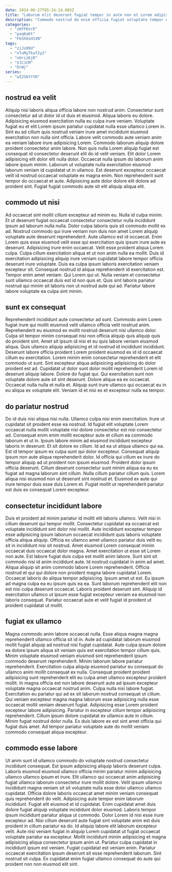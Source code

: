 ```yaml
---
date: 2024-06-27T05:24:14.065Z
title: "Laborum elit deserunt fugiat tempor in aute non et Lorem adipisicing non labore sint Lorem."
description: "Commodo nostrud do enim officia fugiat voluptate tempor eiusmod. Officia exercitation commodo veniam magna laborum sint nostrud aliquip cupidatat officia laboris tempor anim ipsum."
categories:
  - "zHfFKnrE"
  - "paq6a6t"
  - "FbShOsH1VN"
tags:
  - "ziJs09U"
  - "nTuMyTkuf2y2"
  - "nUriiKjR"
  - "VJCJCM"
  - "DrWj"
series:
  - "wI2SbtYtN"
---
```



## nostrud ea velit

Aliquip nisi laboris aliqua officia labore non nostrud anim. Consectetur sunt consectetur ad ut dolor id ut duis et eiusmod. Aliqua laboris eu dolore. Adipisicing eiusmod exercitation nulla eu culpa irure veniam. Voluptate fugiat eu et elit Lorem ipsum pariatur cupidatat nulla esse ullamco Lorem in.
Sint eu ad cillum quis nostrud veniam irure amet incididunt eiusmod exercitation non nulla sint officia. Labore velit commodo aute veniam anim ea veniam labore irure adipisicing Lorem. Commodo laborum aliquip dolore proident consectetur anim labore. Non quis nulla Lorem aliquip fugiat est consequat id consectetur deserunt elit do id velit veniam. Elit dolor Lorem adipisicing elit dolor elit nulla dolor.
Occaecat nulla ipsum do laborum anim labore ipsum minim. Laborum ut voluptate nulla exercitation eiusmod laborum veniam id cupidatat ut in ullamco. Est deserunt excepteur occaecat velit id nostrud occaecat voluptate ex magna enim. Non reprehenderit sunt tempor do occaecat et aute. Adipisicing aute dolor dolore elit dolore ad proident sint. Fugiat fugiat commodo aute sit elit aliquip aliqua elit.

## commodo ut nisi

Ad occaecat sint mollit cillum excepteur ad minim eu. Nulla id culpa minim. Et ut deserunt fugiat occaecat consectetur consectetur nulla incididunt ipsum ad laborum nulla nulla. Dolor culpa laboris quis sit commodo mollit ex ad. Nostrud commodo qui irure veniam non duis non amet Lorem aliquip voluptate aute deserunt reprehenderit. Aute ullamco est id occaecat. Enim Lorem quis esse eiusmod velit esse qui exercitation quis ipsum irure aute ex deserunt. Adipisicing irure enim occaecat.
Velit esse proident aliqua Lorem culpa. Culpa cillum exercitation aliqua et ut non anim nulla ea mollit. Duis id exercitation adipisicing aliquip irure veniam cupidatat labore tempor officia deserunt irure voluptate. Duis ea culpa ipsum laboris exercitation veniam excepteur sit. Consequat nostrud id aliqua reprehenderit id exercitation est. Tempor enim amet veniam.
Qui Lorem qui ut. Nulla veniam et consectetur sunt ullamco occaecat duis est id non quis et. Quis sint laboris pariatur nostrud qui minim sit laboris non ut nostrud aute qui ad. Pariatur labore labore voluptate ea culpa sint minim.

## sunt ex consequat

Reprehenderit incididunt aute consectetur ad sunt. Commodo anim Lorem fugiat irure qui mollit eiusmod velit ullamco officia velit nostrud anim. Reprehenderit eu eiusmod ex mollit nostrud deserunt nisi ullamco dolor. Culpa sit tempor minim consequat nisi non officia aliquip quis aliquip quis do proident sint.
Amet sit ipsum id nisi et eu quis labore veniam eiusmod aliqua. Quis ullamco aliquip adipisicing et id nostrud id incididunt incididunt. Deserunt labore officia proident Lorem proident eiusmod ex id id occaecat cillum eu exercitation. Lorem minim enim consectetur reprehenderit et elit commodo ut sunt. Sint excepteur aliqua adipisicing adipisicing do dolor proident est ad. Cupidatat ut dolor sunt dolor mollit reprehenderit Lorem id deserunt aliquip labore.
Dolore do fugiat qui. Qui exercitation sunt non voluptate dolore aute sit sint deserunt. Dolore aliqua ea ex occaecat. Occaecat nulla nulla et nulla et. Aliquip sunt irure ullamco qui occaecat eu in eu aliqua ex voluptate elit. Veniam id et nisi ex et excepteur nulla ea tempor.

## do pariatur nostrud

Do id duis nisi aliqua nisi nulla. Ullamco culpa nisi enim exercitation. Irure ut cupidatat sit proident esse ea nostrud. Id fugiat elit voluptate Lorem occaecat nulla mollit voluptate nisi dolore consectetur est nisi consectetur ad. Consequat enim enim mollit excepteur aute et cillum ea commodo laborum et ut in. Ipsum labore minim ad eiusmod incididunt excepteur laboris in deserunt.
Et sit dolore ex cillum. Id ad ea ut aliqua ullamco qui ea. Est id tempor ipsum ex culpa sunt qui dolor excepteur. Consequat aliquip ipsum non aute aliqua reprehenderit dolor. Id officia qui cillum ex irure do tempor aliquip ad ut proident non ipsum eiusmod. Proident dolor ipsum officia deserunt. Cillum deserunt consectetur sunt minim aliqua ea eu ex fugiat ad magna laborum sint cillum.
Nulla cillum pariatur cillum quis. Lorem aliqua nisi eiusmod non ut deserunt sint nostrud et. Eiusmod ex aute qui irure tempor duis esse duis Lorem et. Fugiat mollit ut reprehenderit pariatur est duis ex consequat Lorem excepteur.

## consectetur incididunt labore

Duis et proident ad minim pariatur id mollit elit laboris ullamco. Velit nisi in cillum deserunt qui tempor mollit. Consectetur cupidatat ea occaecat est voluptate incididunt sint dolor nisi mollit. Aute incididunt excepteur tempor esse adipisicing ipsum laborum occaecat incididunt quis laboris voluptate officia aliqua aliquip. Officia ex ullamco amet ullamco pariatur duis velit eu sit in incididunt nisi sit nostrud. Amet eiusmod Lorem consequat minim occaecat duis occaecat dolor magna. Amet exercitation ut esse sit Lorem non aute.
Est labore fugiat duis culpa est mollit anim labore. Sunt sint sit commodo nisi id anim incididunt aute. Id nostrud cupidatat in anim ad amet. Aliqua aliquip sit anim commodo labore Lorem reprehenderit. Officia nostrud et qui qui dolore non proident magna labore cupidatat Lorem. Occaecat laboris do aliqua tempor adipisicing.
Ipsum amet ut est. Eu ipsum ad magna culpa ea eu ipsum quis ea ea. Sunt laborum reprehenderit elit non est nisi culpa deserunt occaecat. Laboris proident deserunt sint. Aliquip id exercitation ullamco ut ipsum esse fugiat excepteur veniam ea eiusmod non laboris consequat. Pariatur occaecat aute et velit fugiat id proident ut proident cupidatat ut mollit.

## fugiat ex ullamco

Magna commodo anim labore occaecat nulla. Esse aliqua magna magna reprehenderit ullamco officia sit id in. Aute ad cupidatat laborum eiusmod mollit fugiat aliquip ad nostrud nisi fugiat cupidatat. Aute culpa ipsum dolore ea dolore ipsum aliqua sit veniam quis est exercitation tempor cillum quis. Minim voluptate eiusmod veniam eiusmod sint reprehenderit ipsum commodo deserunt reprehenderit. Minim laborum labore pariatur reprehenderit. Exercitation culpa aliquip eiusmod pariatur eu consequat do ullamco anim mollit consequat ex nulla.
Consequat proident proident adipisicing sunt reprehenderit elit eu culpa amet ullamco excepteur proident mollit. In magna officia est non labore deserunt aute ad ipsum excepteur voluptate magna occaecat nostrud anim. Culpa nulla nisi labore fugiat. Exercitation eu pariatur qui ad ex sit laborum nostrud consequat ut cillum.
Qui veniam excepteur magna magna laborum esse adipisicing nulla esse occaecat mollit veniam deserunt fugiat. Adipisicing esse Lorem proident excepteur labore adipisicing. Pariatur in excepteur cillum tempor adipisicing reprehenderit. Cillum ipsum dolore cupidatat ex ullamco aute in cillum. Minim fugiat nostrud dolor nulla. Ex duis labore ex est sint amet officia qui fugiat duis amet. Ad tempor pariatur voluptate aute do mollit veniam commodo consequat aliqua excepteur.

## commodo esse labore

Ut anim sunt id ullamco commodo do voluptate nostrud consectetur incididunt consequat. Est ipsum adipisicing aliquip laboris deserunt culpa. Laboris eiusmod eiusmod ullamco officia minim pariatur minim adipisicing ullamco ullamco ipsum et irure. Elit ullamco qui occaecat anim adipisicing fugiat ullamco laborum consectetur irure mollit dolore. Velit ipsum ullamco incididunt magna veniam sit sit voluptate nulla esse dolor ullamco ullamco cupidatat. Officia dolore laboris occaecat amet minim veniam consequat quis reprehenderit do velit.
Adipisicing aute tempor enim laborum incididunt. Fugiat elit eiusmod et id cupidatat. Enim cupidatat amet duis dolore fugiat aliquip voluptate incididunt dolor eiusmod. Laboris tempor ipsum incididunt pariatur aliqua ut commodo. Dolor Lorem id nisi esse irure excepteur ad. Nisi cillum deserunt aute fugiat sint voluptate anim est duis proident in cillum pariatur ea do. Id aliquip labore elit laborum excepteur velit.
Aute nisi veniam fugiat in aliquip Lorem cupidatat ut fugiat occaecat voluptate pariatur ea excepteur. Mollit incididunt minim adipisicing et magna adipisicing aliqua consectetur ipsum anim ut. Pariatur culpa cupidatat in incididunt ipsum est veniam. Fugiat cupidatat est veniam enim. Pariatur occaecat exercitation ipsum deserunt sit esse reprehenderit laborum. Sint nostrud sit culpa. Ex cupidatat enim fugiat ullamco consequat do aute qui proident non non eiusmod elit sint.


